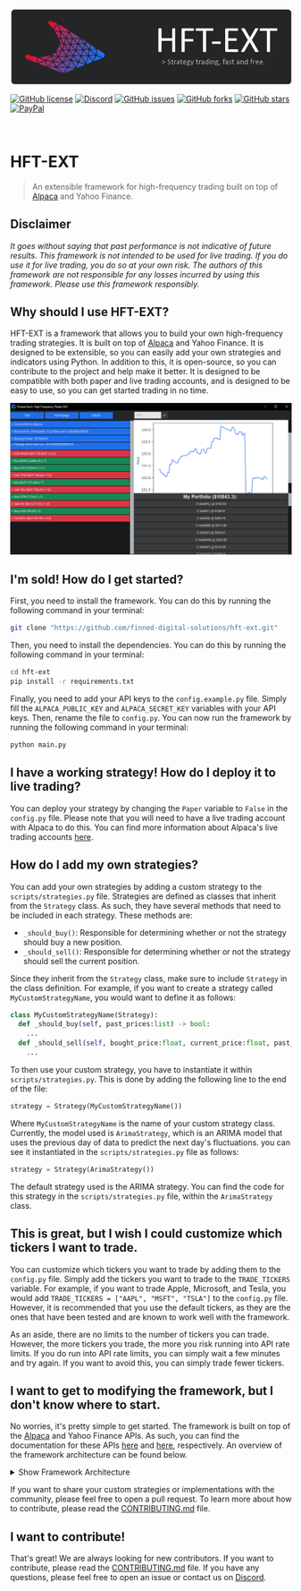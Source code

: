 <p align="center">
  <img alt="hft-logo" src="images/header.png"/>
</p>

  [![GitHub license](https://img.shields.io/github/license/finned-digital-solutions/hft-ext?style=for-the-badge)]()
  [![Discord](https://img.shields.io/discord/1058906255332229140?style=for-the-badge)](https://discord.gg/HeqqWewjea)
  [![GitHub issues](https://img.shields.io/github/issues/finned-digital-solutions/hft-ext?style=for-the-badge)](https://github.com/finned-digital-solutions/hft-ext/issues)
  [![GitHub forks](https://img.shields.io/github/forks/finned-digital-solutions/hft-ext?style=for-the-badge)](https://github.com/finned-digital-solutions/hft-ext/network)
  [![GitHub stars](https://img.shields.io/github/stars/finned-digital-solutions/hft-ext?style=for-the-badge)](https://github.com/finned-digital-solutions/hft-ext/stargazers)
  [![PayPal](https://img.shields.io/badge/Donate-PayPal-blue.svg?style=for-the-badge)](https://www.paypal.com/paypalme/flancast90)

<br>

# HFT-EXT
> An extensible framework for high-frequency trading built on top of [Alpaca](https://alpaca.markets/) and Yahoo Finance.

## Disclaimer
_It goes without saying that past performance is not indicative of future results. This framework is not intended to be used for live trading. If you do use it for live trading, you do so at your own risk. The authors of this framework are not responsible for any losses incurred by using this framework. Please use this framework responsibly._

## Why should I use HFT-EXT?
HFT-EXT is a framework that allows you to build your own high-frequency trading strategies. It is built on top of [Alpaca](https://alpaca.markets/) and Yahoo Finance. It is designed to be extensible, so you can easily add your own strategies and indicators using Python. In addition to this, it is open-source, so you can contribute to the project and help make it better. It is designed to be compatible with both paper and live trading accounts, and is designed to be easy to use, so you can get started trading in no time.

![hft-ext](images/example.png)


## I'm sold! How do I get started?
First, you need to install the framework. You can do this by running the following command in your terminal:
```bash
git clone "https://github.com/finned-digital-solutions/hft-ext.git"
```
Then, you need to install the dependencies. You can do this by running the following command in your terminal:
```bash
cd hft-ext
pip install -r requirements.txt
```
Finally, you need to add your API keys to the `config.example.py` file. Simply fill the `ALPACA_PUBLIC_KEY` and `ALPACA_SECRET_KEY` variables with your API keys. Then, rename the file to `config.py`. You can now run the framework by running the following command in your terminal:
```bash
python main.py
```

## I have a working strategy! How do I deploy it to live trading?
You can deploy your strategy by changing the `Paper` variable to `False` in the `config.py` file. Please note that you will need to have a live trading account with Alpaca to do this. You can find more information about Alpaca's live trading accounts [here](https://alpaca.markets/docs/trading/account-plans/).


## How do I add my own strategies?
You can add your own strategies by adding a custom strategy to the `scripts/strategies.py` file. Strategies are defined as classes that inherit from the `Strategy` class. As such, they have several methods that need to be included in each strategy. These methods are:
- `_should_buy()`: Responsible for determining whether or not the strategy should buy a new position.
- `_should_sell()`: Responsible for determining whether or not the strategy should sell the current position.

Since they inherit from the `Strategy` class, make sure to include `Strategy` in the class definition. For example, if you want to create a strategy called `MyCustomStrategyName`, you would want to define it as follows:
```python
class MyCustomStrategyName(Strategy):
  def _should_buy(self, past_prices:list) -> bool:
    ...
  def _should_sell(self, bought_price:float, current_price:float, past_prices:list) -> bool:
    ...
```
  
To then use your custom strategy, you have to instantiate it within `scripts/strategies.py`. This is done by adding the following line to the end of the file:
```python
strategy = Strategy(MyCustomStrategyName())
```
Where `MyCustomStrategyName` is the name of your custom strategy class. Currently, the model used is `ArimaStrategy`, which is an ARIMA model that uses the previous day of data to predict the next day's fluctuations. you can see it instantiated in the `scripts/strategies.py` file as follows:
```python
strategy = Strategy(ArimaStrategy())
```

The default strategy used is the ARIMA strategy. You can find the code for this strategy in the `scripts/strategies.py` file, within the `ArimaStrategy` class.


## This is great, but I wish I could customize which tickers I want to trade. 
You can customize which tickers you want to trade by adding them to the `config.py` file. Simply add the tickers you want to trade to the `TRADE_TICKERS` variable. For example, if you want to trade Apple, Microsoft, and Tesla, you would add `TRADE_TICKERS = ["AAPL", "MSFT", "TSLA"]` to the `config.py` file. However, it is recommended that you use the default tickers, as they are the ones that have been tested and are known to work well with the framework.

As an aside, there are no limits to the number of tickers you can trade. However, the more tickers you trade, the more you risk running into API rate limits. If you do run into API rate limits, you can simply wait a few minutes and try again. If you want to avoid this, you can simply trade fewer tickers.


## I want to get to modifying the framework, but I don't know where to start.
No worries, it's pretty simple to get started. The framework is built on top of the [Alpaca](https://alpaca.markets/) and Yahoo Finance APIs. As such, you can find the documentation for these APIs [here](https://alpaca.markets/docs/api-documentation/api-v2/) and [here](https://pypi.org/project/yfinance/), respectively. An overview of the framework architecture can be found below.
<details>
  <summary>Show Framework Architecture</summary>
  <pre>
|--+ hft-ext
   |--+ images: Contains images used in the README.md file.
   |--+ scripts: Contains the source code for the framework.
   |  |--+ finned-theme.json: Theme for the GUI using CustomTkinter.
   |  |--+ gui.py: Contains the GUI code.
   |  |--+ strategy.py: Contains the Strategy class and any custom strategies.
   |  |--+ trader.py: Contains the Trader class, and is responsible for trading/portfolio management.
   |--+ utils: Contains utility functions used throughout the framework.
   |  |--+ utils.py: Contains utility functions related to sqlite3.
   |  |--+ notifier.py: Contains the Notifier class, which is responsible for sending update messages between threads (e.g., GUI and Trader).
   |--+ config.py: Contains the configuration variables for the framework.
   |--+ CONTRIBUTING.md
   |--+ LICENSE
   |--+ README.md
   |--+ requirements.txt
   |--+ .gitignore
   |--+ main.py: The main entry point for the framework which calls the GUI and Trader classes.
   </pre>
</details>

If you want to share your custom strategies or implementations with the community, please feel free to open a pull request. To learn more about how to contribute, please read the [CONTRIBUTING.md](CONTRIBUTING.md) file.


## I want to contribute!
That's great! We are always looking for new contributors. If you want to contribute, please read the [CONTRIBUTING.md](CONTRIBUTING.md) file. If you have any questions, please feel free to open an issue or contact us on [Discord](https://discord.gg/HeqqWewjea).



